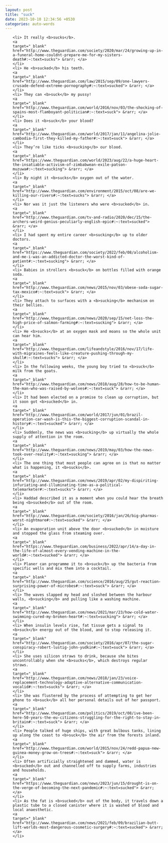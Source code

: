```yaml
---
layout: post
title: "suck"
date: 2023-10-10 12:34:56 +0530
categories: auto-words
---
```

<ol>

    <li> It really <b>sucks</b>.
    <a 
    target="_blank" 
    href="http://www.theguardian.com/society/2020/mar/24/growing-up-in-a-funeral-home-couldnt-prepare-me-for-my-sisters-death#:~:text=sucks"> &rarr; </a>
    </li>
    <li> He <b>sucked</b> his teeth.
    <a 
    target="_blank" 
    href="http://www.theguardian.com/law/2015/sep/09/one-lawyers-crusade-defend-extreme-pornography#:~:text=sucked"> &rarr; </a>
    </li>
    <li> They can <b>suck</b> my pussy!
    <a 
    target="_blank" 
    href="http://www.theguardian.com/world/2016/nov/03/the-shocking-of-spains-most-flamboyant-politician#:~:text=suck"> &rarr; </a>
    </li>
    <li> Does it <b>suck</b> your blood?
    <a 
    target="_blank" 
    href="http://www.theguardian.com/world/2017/jan/11/angelina-jolie-cambodia-first-they-killed-my-father#:~:text=suck"> &rarr; </a>
    </li>
    <li> They’re like ticks <b>sucking</b> our blood.
    <a 
    target="_blank" 
    href="https://www.theguardian.com/world/2023/aug/22/a-huge-heart-the-insatiable-activism-of-zimbabwean-exile-patson-muzuwa#:~:text=sucking"> &rarr; </a>
    </li>
    <li> By night it <b>sucks</b> oxygen out of the water.
    <a 
    target="_blank" 
    href="http://www.theguardian.com/environment/2015/oct/08/are-we-killing-our-rivers#:~:text=sucks"> &rarr; </a>
    </li>
    <li> Nor was it just the listeners who were <b>sucked</b> in.
    <a 
    target="_blank" 
    href="http://www.theguardian.com/tv-and-radio/2020/dec/15/the-archers-weird-genius-peculiarly-english-epic#:~:text=sucked"> &rarr; </a>
    </li>
    <li> I had spent my entire career <b>sucking</b> up to older doctors.
    <a 
    target="_blank" 
    href="https://www.theguardian.com/society/2022/feb/08/alcoholism-and-me-i-was-an-addicted-doctor-the-worst-kind-of-patient#:~:text=sucking"> &rarr; </a>
    </li>
    <li> Babies in strollers <b>suck</b> on bottles filled with orange soda.
    <a 
    target="_blank" 
    href="http://www.theguardian.com/news/2015/nov/03/obese-soda-sugar-tax-mexico#:~:text=suck"> &rarr; </a>
    </li>
    <li> They attach to surfaces with a <b>sucking</b> mechanism on their bellies.
    <a 
    target="_blank" 
    href="http://www.theguardian.com/news/2020/sep/15/net-loss-the-high-price-of-salmon-farming#:~:text=sucking"> &rarr; </a>
    </li>
    <li> He <b>sucks</b> at an oxygen mask and moans so the whole unit can hear him.
    <a 
    target="_blank" 
    href="http://www.theguardian.com/lifeandstyle/2016/nov/17/life-with-migraines-feels-like-creature-pushing-through-my-skull#:~:text=sucks"> &rarr; </a>
    </li>
    <li> In the following weeks, the young boy tried to <b>suck</b> milk from the goats.
    <a 
    target="_blank" 
    href="http://www.theguardian.com/news/2018/aug/28/how-to-be-human-the-man-who-was-raised-by-wolves#:~:text=suck"> &rarr; </a>
    </li>
    <li> It had been elected on a promise to clean up corruption, but it soon got <b>sucked</b> in.
    <a 
    target="_blank" 
    href="http://www.theguardian.com/world/2017/jun/01/brazil-operation-car-wash-is-this-the-biggest-corruption-scandal-in-history#:~:text=sucked"> &rarr; </a>
    </li>
    <li> Suddenly, the news was <b>sucking</b> up virtually the whole supply of attention in the room.
    <a 
    target="_blank" 
    href="http://www.theguardian.com/news/2019/may/03/how-the-news-took-over-reality#:~:text=sucking"> &rarr; </a>
    </li>
    <li> The one thing that most people can agree on is that no matter what is happening, it <b>sucks</b>.
    <a 
    target="_blank" 
    href="http://www.theguardian.com/news/2019/apr/02/my-dispiriting-infuriating-and-illuminating-time-as-a-political-telemarketer#:~:text=sucks"> &rarr; </a>
    </li>
    <li> Haddad described it as a moment when you could hear the breath being <b>sucked</b> out of the room.
    <a 
    target="_blank" 
    href="http://www.theguardian.com/society/2016/jan/26/big-pharmas-worst-nightmare#:~:text=sucked"> &rarr; </a>
    </li>
    <li> An evaporation unit above the door <b>sucked</b> in moisture and stopped the glass from steaming over.
    <a 
    target="_blank" 
    href="https://www.theguardian.com/business/2022/apr/14/a-day-in-the-life-of-almost-every-vending-machine-in-the-world#:~:text=sucked"> &rarr; </a>
    </li>
    <li> Planer can programme it to <b>suck</b> up the bacteria from specific wells and mix them into a cocktail.
    <a 
    target="_blank" 
    href="http://www.theguardian.com/science/2016/aug/25/gut-reaction-surprising-power-of-microbes#:~:text=suck"> &rarr; </a>
    </li>
    <li> The waves slapped my head and sloshed between the harbour walls, <b>sucking</b> and pulling like a washing machine.
    <a 
    target="_blank" 
    href="http://www.theguardian.com/news/2021/mar/23/how-cold-water-swimming-cured-my-broken-heart#:~:text=sucking"> &rarr; </a>
    </li>
    <li> When insulin levels rise, fat tissue gets a signal to <b>suck</b> energy out of the blood, and to stop releasing it.
    <a 
    target="_blank" 
    href="http://www.theguardian.com/society/2016/apr/07/the-sugar-conspiracy-robert-lustig-john-yudkin#:~:text=suck"> &rarr; </a>
    </li>
    <li> She uses silicon straws to drink, because she bites uncontrollably when she <b>sucks</b>, which destroys regular straws.
    <a 
    target="_blank" 
    href="http://www.theguardian.com/news/2018/jan/23/voice-replacement-technology-adaptive-alternative-communication-vocalid#:~:text=sucks"> &rarr; </a>
    </li>
    <li> She was flustered by the process of attempting to get her phone to <b>suck</b> all her personal details out of her passport.
    <a 
    target="_blank" 
    href="http://www.theguardian.com/politics/2019/oct/08/ive-been-here-50-years-the-eu-citizens-struggling-for-the-right-to-stay-in-britain#:~:text=suck"> &rarr; </a>
    </li>
    <li> People talked of huge ships, with great bulbous tanks, lining up along the coast to <b>suck</b> the air from the forests inland.
    <a 
    target="_blank" 
    href="http://www.theguardian.com/world/2015/nov/24/redd-papua-new-guinea-money-grow-on-trees#:~:text=suck"> &rarr; </a>
    </li>
    <li> Often artificially straightened and dammed, water is <b>sucked</b> out and channelled off to supply farms, industries and households.
    <a 
    target="_blank" 
    href="https://www.theguardian.com/news/2023/jun/15/drought-is-on-the-verge-of-becoming-the-next-pandemic#:~:text=sucked"> &rarr; </a>
    </li>
    <li> As the fat is <b>sucked</b> out of the body, it travels down a plastic tube to a closed canister where it is washed of blood and local anaesthetic.
    <a 
    target="_blank" 
    href="http://www.theguardian.com/news/2021/feb/09/brazilian-butt-lift-worlds-most-dangerous-cosmetic-surgery#:~:text=sucked"> &rarr; </a>
    </li>
